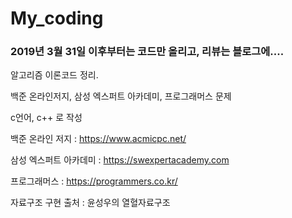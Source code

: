 # My_coding

### 2019년 3월 31일 이후부터는 코드만 올리고, 리뷰는 블로그에....

알고리즘 이론코드 정리.

백준 온라인저지, 삼성 엑스퍼트 아카데미, 프로그래머스 문제

c언어, c++ 로 작성



백준 온라인 저지 : https://www.acmicpc.net/

삼성 엑스퍼트 아카데미 : https://swexpertacademy.com

프로그래머스 : https://programmers.co.kr/

자료구조 구현 출처 : 윤성우의 열혈자료구조 
